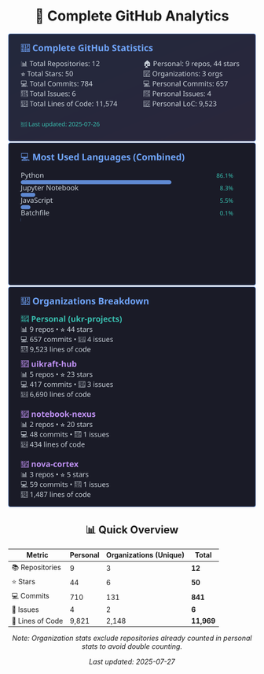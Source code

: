<!-- GitHub Stats - Auto Generated -->
<div align="center">

# 🚀 Complete GitHub Analytics

![GitHub Stats](./assets/github-stats.svg)
![Languages](./assets/languages.svg)
![Organizations](./assets/organizations.svg)

## 📊 Quick Overview

| Metric | Personal | Organizations (Unique) | **Total** |
|--------|----------|------------------------|-----------|
| 📚 Repositories | 9 | 3 | **12** |
| ⭐ Stars | 44 | 6 | **50** |
| 💻 Commits | 710 | 131 | **841** |
| 🐛 Issues | 4 | 2 | **6** |
| 📏 Lines of Code | 9,821 | 2,148 | **11,969** |

*Note: Organization stats exclude repositories already counted in personal stats to avoid double counting.*

*Last updated: 2025-07-27*

</div>
<!-- End GitHub Stats -->